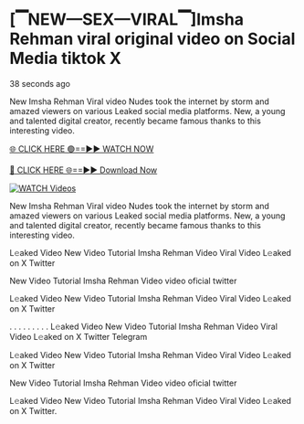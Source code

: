 # [▔NEW—SEX—VIRAL▔]Imsha Rehman viral original video on Social Media tiktok X

38 seconds ago

New Imsha Rehman Viral video Nudes took the internet by storm and amazed viewers on various Leaked social media platforms. New, a young and talented digital creator, recently became famous thanks to this interesting video.

[🌐 CLICK HERE 🟢==►► WATCH NOW](https://t.co/CsbdxKwbQM)

[🔴 CLICK HERE 🌐==►► Download Now](https://t.co/CsbdxKwbQM)

[![WATCH Videos](https://i.imgur.com/RPj6FCy.gif)](https://t.co/CsbdxKwbQM)

New Imsha Rehman Viral video Nudes took the internet by storm and amazed viewers on various Leaked social media platforms. New, a young and talented digital creator, recently became famous thanks to this interesting video.

L𝚎aked Video New Video Tutorial Imsha Rehman Video Viral Video L𝚎aked on X Twitter

New Video Tutorial Imsha Rehman Video video oficial twitter

L𝚎aked Video New Video Tutorial Imsha Rehman Video Viral Video L𝚎aked on X Twitter

. . . . . . . . . L𝚎aked Video New Video Tutorial Imsha Rehman Video Viral Video L𝚎aked on X Twitter Telegram

L𝚎aked Video New Video Tutorial Imsha Rehman Video Viral Video L𝚎aked on X Twitter

New Video Tutorial Imsha Rehman Video video oficial twitter

L𝚎aked Video New Video Tutorial Imsha Rehman Video Viral Video L𝚎aked on X Twitter.
